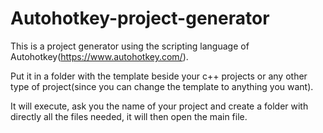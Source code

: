# Autohotkey-project-generator

This is a project generator using the scripting language of Autohotkey(https://www.autohotkey.com/).

Put it in a folder with the template beside your c++ projects or any other type of project(since you can change the template to anything you want).

It will execute, ask you the name of your project and create a folder with directly all the files needed, it will then open the main file.
